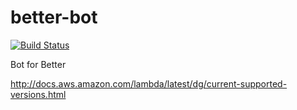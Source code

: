 # better-bot

[![Build Status](https://travis-ci.org/jkozlowski/better-bot.svg?branch=master)](https://travis-ci.org/jkozlowski/better-bot)

Bot for Better

http://docs.aws.amazon.com/lambda/latest/dg/current-supported-versions.html
